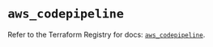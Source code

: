 # `aws_codepipeline`

Refer to the Terraform Registry for docs: [`aws_codepipeline`](https://registry.terraform.io/providers/hashicorp/aws/5.60.0/docs/resources/codepipeline).
